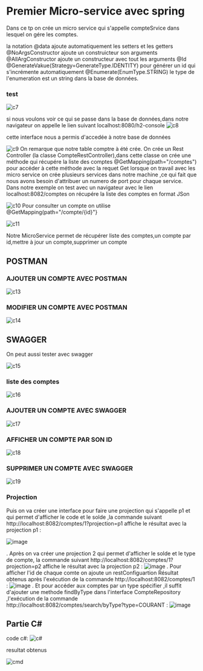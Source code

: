 # Premier Micro-service avec spring
Dans ce tp on crée un micro service qui s'appelle compteSrvice dans lesquel on gére les comptes.

la notation @data ajoute automatiquement les setters et les getters 
@NoArgsConstructor ajoute un construicteur son arguments
@AllArgConstructor ajoute un constructeur avec tout les arguments
@Id @GenerateVakue(Strategy=GenerateType.IDENTITY) pour générer un id qui s'incrémente automatiquement
@Enumerate(EnumType.STRING) le type de l'enumeration est un string dans la base de données.

### test
![c7](https://user-images.githubusercontent.com/82270887/163655312-259ba696-6f81-4746-bf30-e281a404134a.png)

si nous voulons voir ce qui se passe dans la base de données,dans notre navigateur on appelle le lien suivant
localhost:8080/h2-console
![c8](https://user-images.githubusercontent.com/82270887/163655362-a31853ae-8f26-47e3-bec6-e05576b3c67c.png)

cette interface nous a permis d'accedée à notre base de données

![c9](https://user-images.githubusercontent.com/82270887/163655385-857489ca-ce3b-46cc-9c63-3e58d53263b7.png)
On remarque que notre table comptre à été crée.
On crée un Rest Controller (la classe CompteRestController),dans cette classe on crée une méthode qui récupére la liste des comptes
@GetMapping(path="/comptes") pour accéder à cette méthode avec la requet Get
lorsque on travail avec les micro service on crée plusieurs services dans notre machine ,ce qui fait que nous avons besoin d'attribuer
un numero de port pour chaque service.
Dans notre exemple on test avec un navigateur avec le lien localhost:8082/comptes on récupére la liste des comptes en format JSon

![c10](https://user-images.githubusercontent.com/82270887/163655611-a6e1bc63-986b-4e17-88f3-bdaa760b7b5f.png)
Pour consulter un compte on utilise @GetMapping(path="/compte/{id}"}

![c11](https://user-images.githubusercontent.com/82270887/163655712-5f802485-62fa-4624-aff8-5caf8fd33d41.png)

Notre MicroService permet de récupérer liste des comptes,un compte par id,mettre à jour un compte,supprimer un compte

## POSTMAN
### AJOUTER UN COMPTE AVEC POSTMAN

![c13](https://user-images.githubusercontent.com/82270887/163655768-0ab061d7-129c-42d8-9b56-cf520e40ee51.png)

### MODIFIER UN COMPTE AVEC POSTMAN

![c14](https://user-images.githubusercontent.com/82270887/163655803-ec2bb613-a3b1-4259-9e6f-2212ee0f1d6f.png)

## SWAGGER
On peut aussi tester avec swagger 

![c15](https://user-images.githubusercontent.com/82270887/163655836-7144fd0c-e1f9-4537-93db-7832bf852bd0.png)

### liste des comptes

![c16](https://user-images.githubusercontent.com/82270887/163655853-d983ac6c-c107-4a3f-a174-c1af996ff2e3.png)

### AJOUTER UN COMPTE AVEC SWAGGER

![c17](https://user-images.githubusercontent.com/82270887/163655873-a2edc2f3-81f7-438f-a472-63eb7a184483.png)

### AFFICHER UN COMPTE PAR SON ID

![c18](https://user-images.githubusercontent.com/82270887/163655892-d0a26dea-1cb6-4619-9928-e3d07a3d31ae.png)

### SUPPRIMER UN COMPTE AVEC SWAGGER

![c19](https://user-images.githubusercontent.com/82270887/163655898-20cf47c8-45c5-4f80-9029-e1b90a0199d0.png)
### Projection
Puis on va créer une interface pour faire une projection qui s'appelle p1 et qui permet d'afficher le code et le solde ,la commande suivant http://localhost:8082/comptes/1?projection=p1 affiche le résultat avec la projection p1 :

![image](https://user-images.githubusercontent.com/82270887/172942214-b4fa737d-a85c-40ce-8177-4ee1d5edecda.png)

. Après on va créer une projection 2 qui permet d'afficher le solde et le type de compte, la commande suivant http://localhost:8082/comptes/1?projection=p2 affiche le résultat avec la projection p2 :
![image](https://user-images.githubusercontent.com/82270887/172942673-7e025db5-8f6c-4b27-a47b-323183139ca5.png)
. Pour afficher l'id de chaque comte on ajoute un restConfiguartion
Résultat obtenus après l'exécution  de la commande http://localhost:8082/comptes/1 :
![image](https://user-images.githubusercontent.com/82270887/172943528-beb31cfd-96ca-4f82-93a2-282399da13e3.png)
. Et pour accéder aux comptes par un type spécifier ,il suffit d'ajouter une methode findByType dans l'interface CompteRepository ,l'exécution  de la commande http://localhost:8082/comptes/search/byType?type=COURANT :
![image](https://user-images.githubusercontent.com/82270887/172943874-7bbfed1e-3df9-411e-9260-84e0ec1e163b.png)

## Partie C# 
code c#:
![c#](https://user-images.githubusercontent.com/82270887/173161839-e1bf0abc-e6e0-4c9b-8a17-631d83b9fad9.png)

resultat obtenus 

![cmd](https://user-images.githubusercontent.com/82270887/173161880-ef5fa8b0-47e7-41a1-81f7-4eea5b8a30d1.png)







